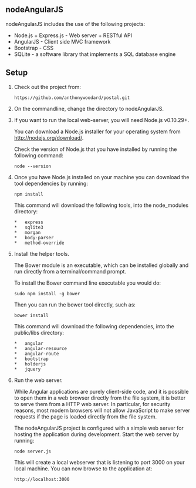 nodeAngularJS
--------------
nodeAngularJS includes the use of the following projects:

*   Node.js + Express.js - Web server + RESTful API
*   AngularJS - Client side MVC framework
*   Bootstrap - CSS
*   SQLite - a software library that implements a SQL database engine
    
Setup
---------------------
1.  Check out the project from:

        https://github.com/anthonywoodard/postal.git
        
2.  On the commandline, change the directory to nodeAngularJS.
        
3.  If you want to run the local web-server, you will need Node.js v0.10.29+.
    
    You can download a Node.js installer for your operating system from http://nodejs.org/download/.

    Check the version of Node.js that you have installed by running the following command:
    
        node --version
        
4.  Once you have Node.js installed on your machine you can download the tool dependencies by running:
        
        npm install
        
    This command will download the following tools, into the node_modules directory:
    
        *   express
        *   sqlite3
        *   morgan
        *   body-parser
        *   method-override
        
5.  Install the helper tools.
    
    The Bower module is an executable, which can be installed globally and run directly from a terminal/command prompt.

    To install the Bower command line executable you would do:
    
        sudo npm install -g bower
        
    Then you can run the bower tool directly, such as:
    
        bower install
        
    This command will download the following dependencies, into the public/libs directory:
    
        *   angular
        *   angular-resource
        *   angular-route
        *   bootstrap
        *   holderjs
        *   jquery
        
6.  Run the web server.
    
    While Angular applications are purely client-side code, and it is possible to open them in a web browser directly from the file system, it is better to serve them from a HTTP web server. In particular, for security reasons, most modern browsers will not allow JavaScript to make server requests if the page is loaded directly from the file system.

    The nodeAngularJS project is configured with a simple web server for hosting the application during development. Start the web server by running:
    
        node server.js
        
    This will create a local webserver that is listening to port 3000 on your local machine. You can now browse to the application at:
    
        http://localhost:3000
        
